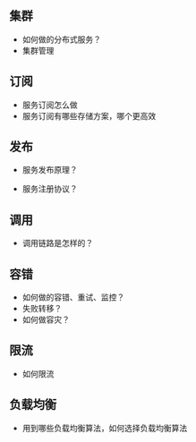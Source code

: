 ## 集群

* 如何做的分布式服务？
* 集群管理

## 订阅

* 服务订阅怎么做
* 服务订阅有哪些存储方案，哪个更高效

## 发布

* 服务发布原理？

* 服务注册协议？

## 调用

* 调用链路是怎样的？

## 容错

* 如何做的容错、重试、监控？
* 失败转移？
* 如何做容灾？

## 限流

* 如何限流

## 负载均衡

* 用到哪些负载均衡算法，如何选择负载均衡算法



